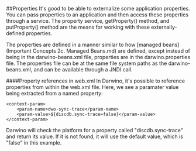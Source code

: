 ##Properties
It's good to be able to externalize some application properties. You can pass properties to an application and then access these properties through a service. The property service, getProperty() method, and putProperty() method are the means for working with these externally-defined properties.

The properties are defined in a manner similar to how [managed beans](Important Concepts 2c. Managed Beans.md) are defined, except instead of being in the darwino-beans.xml file, properties are in the darwino.properties file. The properties file can be at the same file system paths as the darwino-beans.xml, and can be available through a JNDI call.

####Property references in web.xml
In Darwino, it's possible to reference properties from within the web.xml file. Here, we see a paramater value being extracted from a named property:

```
<context-param>
	<param-name>dwo-sync-trace</param-name>
    <param-value>${discdb.sync-trace=false}</param-value>
</context-param>
```
Darwino will check the platform for a property called "discdb.sync-trace" and return its value. If it is not found, it will use the default value, which is "false" in this example.


